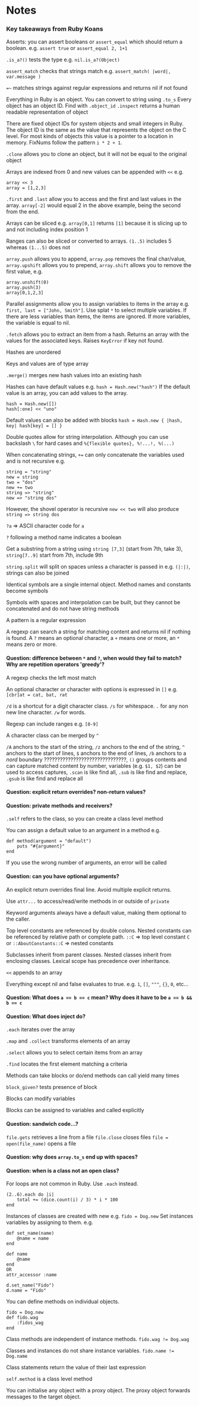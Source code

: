 # Notes
### Key takeaways from Ruby Koans

Asserts: you can assert booleans or `assert_equal` which should return a boolean. e.g. `assert true` or `assert_equal 2, 1+1`

`.is_a?()` tests the type e.g. `nil.is_a?(Object)`

`assert_match` checks that strings match e.g. `assert_match( |word|, var.message )`

`=~` matches strings against regular expressions and returns nil if not found

Everything in Ruby is an object. You can convert to string using `.to_s`
Every object has an object ID. Find with `.object_id`
`.inspect` returns a human readable representation of object

There are fixed object IDs for system objects and small integers in Ruby.
The object ID is the same as the value that represents the object on the C level.
For most kinds of objects this value is a pointer to a location in memory.
FixNums follow the pattern `i * 2 + 1`.

`.clone` allows you to clone an object, but it will not be equal to the original object

Arrays are indexed from 0 and new values can be appended with `<<` e.g.
```
array << 3
array = [1,2,3]
```
`.first` and `.last` allow you to access and the first and last values in the array.
`array[-2]` would equal 2 in the above example, being the second from the end.

Arrays can be sliced e.g. `array[0,1]` returns `[1]` because it is slicing up to and not including index position 1

Ranges can also be sliced or converted to arrays. `(1..5)` includes 5 whereas `(1...5)` does not

`array.push` allows you to append,
`array.pop` removes the final char/value,
`array.upshift` allows you to prepend,
`array.shift` allows you to remove the first value, e.g.
```
array.unshift(0)
array.push(3)
array[0,1,2,3]
```

Parallel assignments allow you to assign variables to items in the array e.g. `first, last = ["John, Smith"]`.
Use splat `*` to select multiple variables.
If there are less variables than items, the items are ignored. If more variables, the variable is equal to nil.

`.fetch` allows you to extract an item from a hash.
Returns an array with the values for the associated keys.
Raises `KeyError` if key not found.

Hashes are unordered

Keys and values are of type array

`.merge()` merges new hash values into an existing hash

Hashes can have default values e.g. `hash = Hash.new("hash")`
If the default value is an array, you can add values to the array.
```
hash = Hash.new([])
hash[:one] << "uno"
```
Default values can also be added with blocks `hash = Hash.new { |hash, key| hash[key] = [] }`

Double quotes allow for string interpolation.
Although you can use backslash `\` for hard cases and `%{flexible quotes}, %!...!, %(...)`

When concatenating strings, `+=` can only concatenate the variables used and is not recursive e.g.
```
string = "string"
new = string
two = "dos"
new += two
string => "string"
new => "string dos"
```
However, the shovel operator is recursive `new << two` will also produce `string => string dos`

`?a` => ASCII character code for `a`

`?` following a method name indicates a boolean

Get a substring from a string using `string [7,3]` (start from 7th, take 3), `string[7..9]` start from 7th, include 9th

`string.split` will split on spaces unless a character is passed in e.g. `(|:|)`, strings can also be joined

Identical symbols are a single internal object. Method names and constants become symbols

Symbols with spaces and interpolation can be built, but they cannot be concatenated and do not have string methods

A pattern is a regular expression

A regexp can search a string for matching content and returns nil if nothing is found.
A `?` means an optional character, a `+` means one or more, an `*` means zero or more.

#### Question: difference between `*` and `?`, when would they fail to match? Why are repetition operators 'greedy'?

A regexp checks the left most match

An optional character or character with options is expressed in `[]` e.g. `[cbr]at = cat, bat, rat`

`/d` is a shortcut for a digit character class.
`/s` for whitespace.
`.` for any non new line character.
`/w` for words.

Regexp can include ranges e.g. `[0-9]`

A character class can be merged by `^`

`/A` anchors to the start of the string,
`/z` anchors to the end of the string,
`^` anchors to the start of lines,
`$` anchors to the end of lines,
`/b` anchors to a *nord* boundary ???????????????????????????????,
`()` groups contents and can capture matched content by number,
variables (e.g. `$1, $2`) can be used to access captures,
`.scan` is like find all,
`.sub` is like find and replace,
`.gsub` is like find and replace all

#### Question: explicit return overrides? non-return values?
#### Question: private methods and receivers?

`.self` refers to the class, so you can create a class level method

You can assign a default value to an argument in a method e.g.
```
def method(argument = "default")
    puts "#{argument}"
end
```

If you use the wrong number of arguments, an error will be called

#### Question: can you have optional arguments?

An explicit return overrides final line.
Avoid multiple explicit returns.

Use `attr...` to access/read/write methods in or outside of `private`

Keyword arguments always have a default value, making them optional to the caller.

Top level constants are referenced by double colons.
Nested constants can be referenced by relative path or complete path.
`::C` => top level constant
`C` or `::AboutConstants::C` => nested constants

Subclasses inherit from parent classes.
Nested classes inherit from enclosing classes.
Lexical scope has precedence over inheritance.

`<<` appends to an array

Everything except nil and false evaluates to true. e.g. `1`, `[]`, `"""`, `{}`, `0`, etc...

#### Question: What does `a == b == c` mean? Why does it have to be `a == b && b == c`
#### Question: What does inject do?

`.each` iterates over the array

`.map` and `.collect` transforms elements of an array

`.select` allows you to select certain items from an array

`.find` locates the first element matching a criteria

Methods can take blocks or do/end methods can call yield many times

`block_given?` tests presence of block

Blocks can modify variables

Blocks can be assigned to variables and called explicitly

#### Question: sandwich code...?

`file.gets` retrieves a line from a file
`file.close` closes files
`file = open(file_name)` opens a file

#### Question: why does `array.to_s` end up with spaces?
#### Question: when is a class not an open class?

For loops are not common in Ruby. Use `.each` instead.
```
(2..6).each do |i|
    total += (dice.count(i) / 3) * i * 100
end
```

Instances of classes are created with new e.g. `fido = Dog.new`
Set instances variables by assigning to them. e.g.
```
def set_name(name)
    @name = name
end

def name
    @name
end
OR
attr_accessor :name

d.set_name("Fido")
d.name = "Fido"
```

You can define methods on individual objects.
```
fido = Dog.new
def fido.wag
    :fidos_wag
end
```

Class methods are independent of instance methods. `fido.wag != Dog.wag`

Classes and instances do not share instance variables. `fido.name != Dog.name`

Class statements return the value of their last expression

`self.method` is a class level method

You can initialise any object with a proxy object.
The proxy object forwards messages to the target object.